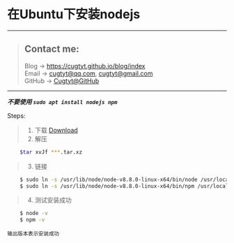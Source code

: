 # 在Ubuntu下安装nodejs

---
> ## Contact me:
> Blog -> <https://cugtyt.github.io/blog/index>  
> Email -> <cugtyt@qq.com>, <cugtyt@gmail.com>  
> GitHub -> [Cugtyt@GitHub](https://github.com/Cugtyt)

---

***不要使用 ```sudo apt install nodejs npm```***

Steps:
>1. 下载 [Download](https://nodejs.org/en/download/)
>2. 解压 
``` bash
    $tar xvJf ***.tar.xz
```
>3. 链接
``` bash
    $ sudo ln -s /usr/lib/node/node-v8.8.0-linux-x64/bin/node /usr/local/bin/node
    $ sudo ln -s /usr/lib/node/node-v8.8.0-linux-x64/bin/npm /usr/local/bin/npm
```
>4. 测试安装成功
``` bash
    $ node -v
    $ npm -v
```  
    输出版本表示安装成功
